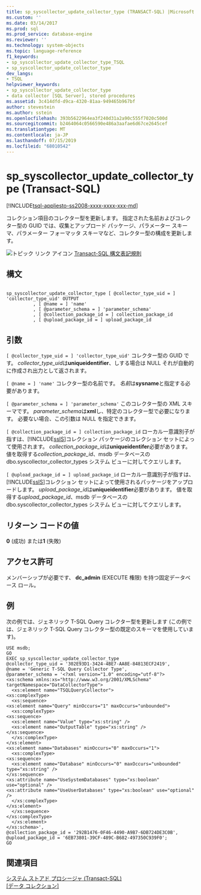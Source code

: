 ```yaml
---
title: sp_syscollector_update_collector_type (TRANSACT-SQL) |Microsoft Docs
ms.custom: ''
ms.date: 03/14/2017
ms.prod: sql
ms.prod_service: database-engine
ms.reviewer: ''
ms.technology: system-objects
ms.topic: language-reference
f1_keywords:
- sp_syscollector_update_collector_type_TSQL
- sp_syscollector_update_collector_type
dev_langs:
- TSQL
helpviewer_keywords:
- sp_syscollector_update_collector_type
- data collector [SQL Server], stored procedures
ms.assetid: 3c414dfd-d9ca-4320-81aa-949465b967bf
author: stevestein
ms.author: sstein
ms.openlocfilehash: 393b5622964ea3f240d31a2a90c555f7020c500d
ms.sourcegitcommit: b2464064c0566590e486a3aafae6d67ce2645cef
ms.translationtype: MT
ms.contentlocale: ja-JP
ms.lasthandoff: 07/15/2019
ms.locfileid: "68010542"
---
```

# <a name="spsyscollectorupdatecollectortype-transact-sql"></a>sp_syscollector_update_collector_type (Transact-SQL)
[!INCLUDE[tsql-appliesto-ss2008-xxxx-xxxx-xxx-md](../../includes/tsql-appliesto-ss2008-xxxx-xxxx-xxx-md.md)]

  コレクション項目のコレクター型を更新します。 指定された名前およびコレクター型の GUID では、収集とアップロード パッケージ、パラメーター スキーマ、パラメーター フォーマッタ スキーマなど、コレクター型の構成を更新します。  
  
 ![トピック リンク アイコン](../../database-engine/configure-windows/media/topic-link.gif "トピック リンク アイコン") [Transact-SQL 構文表記規則](../../t-sql/language-elements/transact-sql-syntax-conventions-transact-sql.md)  
  
## <a name="syntax"></a>構文  
  
```  
  
sp_syscollector_update_collector_type [ @collector_type_uid = ] 'collector_type_uid' OUTPUT  
          , [ @name = ] 'name'  
          , [ @parameter_schema = ] 'parameter_schema'  
          , [ @collection_package_id = ] collection_package_id  
          , [ @upload_package_id = ] upload_package_id  
```  
  
## <a name="arguments"></a>引数  
`[ @collector_type_uid = ] 'collector_type_uid'` コレクター型の GUID です。 *collector_type_uid*は**uniqueidentifier**、しする場合は NULL それが自動的に作成され出力として返されます。  
  
`[ @name = ] 'name'` コレクター型の名前です。 *名前*は**sysname**と指定する必要があります。  
  
`[ @parameter_schema = ] 'parameter_schema'` このコレクター型の XML スキーマです。 *parameter_schema*は**xml**し、特定のコレクター型で必要になります。 必要ない場合、この引数は NULL を指定できます。  
  
`[ @collection_package_id = ] collection_package_id` ローカル一意識別子が指すは、[!INCLUDE[ssIS](../../includes/ssis-md.md)]コレクション パッケージのコレクション セットによって使用されます。 *collection_package_id*は**uniqueidentifer**必要があります。 値を取得する*collection_package_id*、msdb データベースの dbo.syscollector_collector_types システム ビューに対してクエリします。  
  
`[ @upload_package_id = ] upload_package_id` ローカル一意識別子が指すは、[!INCLUDE[ssIS](../../includes/ssis-md.md)]コレクション セットによって使用されるパッケージをアップロードします。 *upload_package_id*は**uniqueidentifier**必要があります。 値を取得する*upload_package_id*、msdb データベースの dbo.syscollector_collector_types システム ビューに対してクエリします。  
  
## <a name="return-code-values"></a>リターン コードの値  
 **0** (成功) または**1** (失敗)  
  
## <a name="permissions"></a>アクセス許可  
 メンバーシップが必要です、 **dc_admin** (EXECUTE 権限) を持つ固定データベース ロール。  
  
## <a name="example"></a>例  
 次の例では、ジェネリック T-SQL Query コレクター型を更新します (この例では、ジェネリック T-SQL Query コレクター型の既定のスキーマを使用しています)。  
  
```  
USE msdb;  
GO  
EXEC sp_syscollector_update_collector_type  
@collector_type_uid = '302E93D1-3424-4BE7-AA8E-84813ECF2419',  
@name = 'Generic T-SQL Query Collector Type',  
@parameter_schema = '<?xml version="1.0" encoding="utf-8"?>  
<xs:schema xmlns:xs="http://www.w3.org/2001/XMLSchema" targetNamespace="DataCollectorType">  
  <xs:element name="TSQLQueryCollector">  
<xs:complexType>  
  <xs:sequence>  
<xs:element name="Query" minOccurs="1" maxOccurs="unbounded">  
  <xs:complexType>  
<xs:sequence>  
  <xs:element name="Value" type="xs:string" />  
  <xs:element name="OutputTable" type="xs:string" />  
</xs:sequence>  
  </xs:complexType>  
</xs:element>  
<xs:element name="Databases" minOccurs="0" maxOccurs="1">  
  <xs:complexType>  
<xs:sequence>  
  <xs:element name="Database" minOccurs="0" maxOccurs="unbounded" type="xs:string" />  
</xs:sequence>  
<xs:attribute name="UseSystemDatabases" type="xs:boolean" use="optional" />  
<xs:attribute name="UseUserDatabases" type="xs:boolean" use="optional" />  
  </xs:complexType>  
</xs:element>  
  </xs:sequence>  
</xs:complexType>  
  </xs:element>  
</xs:schema>',  
@collection_package_id = '292B1476-0F46-4490-A9B7-6DB724DE3C0B',  
@upload_package_id = '6EB73801-39CF-489C-B682-497350C939F0';  
GO  
```  
  
## <a name="see-also"></a>関連項目  
 [システム ストアド プロシージャ &#40;Transact-SQL&#41;](../../relational-databases/system-stored-procedures/system-stored-procedures-transact-sql.md)   
 [[データ コレクション]](../../relational-databases/data-collection/data-collection.md)  
  
  
